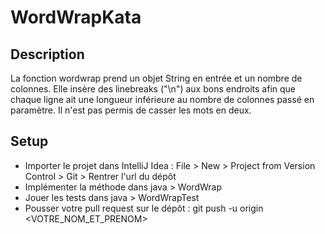 # WordWrapKata

## Description
La fonction wordwrap prend un objet String en entrée et un nombre de colonnes.
Elle insère des linebreaks ("\n") aux bons endroits afin que chaque ligne ait une longueur inférieure au nombre de colonnes passé en paramètre.
Il n'est pas permis de casser les mots en deux.

## Setup

  - Importer le projet dans IntelliJ Idea : File > New > Project from Version Control > Git > Rentrer l'url du dépôt
  - Implémenter la méthode dans java > WordWrap
  - Jouer les tests dans java > WordWrapTest
  - Pousser votre pull request sur le dépôt : git push -u origin <VOTRE_NOM_ET_PRENOM>
